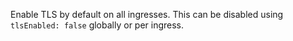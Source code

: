 Enable TLS by default on all ingresses. This can be disabled using `tlsEnabled: false` globally or per ingress.
